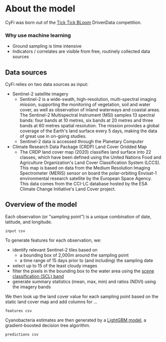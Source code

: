 # About the model

CyFi was born out of the [Tick Tick BLoom](https://www.drivendata.org/competitions/143/tick-tick-bloom/) DrivenData competition.

### Why use machine learning

- Ground sampling is time intensive
- Indicators / correlates are visible from free, routinely collected data sources

## Data sources

CyFi relies on two data sources as input:

* Sentinel-2 satellite imagery
  *  Sentinel-2 is a wide-swath, high-resolution, multi-spectral imaging mission, supporting the monitoring of vegetation, soil and water cover, as well as observation of inland waterways and coastal areas. The Sentinel-2 Multispectral Instrument (MSI) samples 13 spectral bands: four bands at 10 metres, six bands at 20 metres and three bands at 60 metres spatial resolution. The mission provides a global coverage of the Earth's land surface every 5 days, making the data of great use in on-going studies.
  * Sentinel-2 data is accessed through the Planetary Computer
* Climate Research Data Package (CRDP) Land Cover Gridded Map
  * The CRDP land cover map (2020) classifies land surface into 22 classes, which have been defined using the United Nations Food and Agriculture Organization's Land Cover Classification System (LCCS). This map is based on data from the Medium Resolution Imaging Spectrometer (MERIS) sensor on board the polar-orbiting Envisat-1 environmental research satellite by the European Space Agency. This data comes from the CCI-LC database hosted by the ESA Climate Change Initiative's Land Cover project.

## Overview of the model

Each observation (or "sampling point") is a unique combination of date, latitude, and longitude.

```
input csv
```

To generate features for each observation, we:

- identify relevant Sentinel-2 tiles based on
  - a bounding box of 2,000m around the sampling point
  - a time range of 15 days prior to (and including) the sampling date
- select up to 15 of the least cloudy images
- filter the pixels in the bounding box to the water area using the [scene classification (SCL) band]()
- generate summary statistics (mean, max, min) and ratios (NDVI) using the imagery bands

We then look up the land cover value for each sampling point based on the static land cover map and add columns for ...

```
features csv
```

Cyanobacteria estimates are then generated by a [LightGBM model](https://github.com/microsoft/LightGBM), a gradient-boosted decision tree algorithm.

```
predictions csv
```